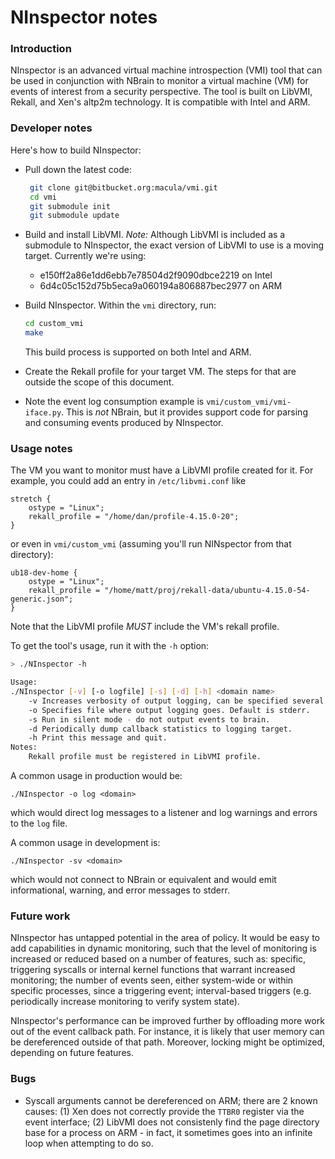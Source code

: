 # NInspector notes

### Introduction

NInspector is an advanced virtual machine introspection (VMI) tool
that can be used in conjunction with NBrain to monitor a virtual
machine (VM) for events of interest from a security perspective. The
tool is built on LibVMI, Rekall, and Xen's altp2m technology. It is
compatible with Intel and ARM.


### Developer notes

Here's how to build NInspector:
* Pull down the latest code:
    ```bash
     git clone git@bitbucket.org:macula/vmi.git
     cd vmi
     git submodule init
     git submodule update
    ```
* Build and install LibVMI. _Note:_ Although LibVMI is included as a submodule to NInspector, the exact version of LibVMI to use is a moving target. Currently we're using:
  * e150ff2a86e1dd6ebb7e78504d2f9090dbce2219 on Intel
  * 6d4c05c152d75b5eca9a060194a806887bec2977 on ARM

* Build NInspector. Within the `vmi` directory, run:
    ```bash
    cd custom_vmi
    make
    ```
  This build process is supported on both Intel and ARM.

* Create the Rekall profile for your target VM. The steps for that are
  outside the scope of this document.

* Note the event log consumption example is
  `vmi/custom_vmi/vmi-iface.py`. This is *not* NBrain, but it provides
  support code for parsing and consuming events produced by
  NInspector.

### Usage notes

The VM you want to monitor must have a LibVMI profile created for
it. For example, you could add an entry in `/etc/libvmi.conf` like

```
stretch {
    ostype = "Linux";
    rekall_profile = "/home/dan/profile-4.15.0-20";
}
```

or even in `vmi/custom_vmi` (assuming you'll run NINspector from that directory):
```
ub18-dev-home {
    ostype = "Linux";
    rekall_profile = "/home/matt/proj/rekall-data/ubuntu-4.15.0-54-generic.json";
}
```

Note that the LibVMI profile *MUST* include the VM's rekall profile.


To get the tool's usage, run it with the `-h` option:
```bash
> ./NInspector -h

Usage:
./NInspector [-v] [-o logfile] [-s] [-d] [-h] <domain name>
	-v Increases verbosity of output logging, can be specified several times.
	-o Specifies file where output logging goes. Default is stderr.
	-s Run in silent mode - do not output events to brain.
	-d Periodically dump callback statistics to logging target.
	-h Print this message and quit.
Notes:
	Rekall profile must be registered in LibVMI profile.
```

A common usage in production would be:
```
./NInspector -o log <domain> 
```

which would direct log messages to a listener and log warnings and
errors to the `log` file.


A common usage in development is:

``` ./NInspector -sv <domain> ```

which would not connect to NBrain or equivalent and would emit
informational, warning, and error messages to stderr.

### Future work

NInspector has untapped potential in the area of policy. It would be
easy to add capabilities in dynamic monitoring, such that the level of
monitoring is increased or reduced based on a number of features, such
as: specific, triggering syscalls or internal kernel functions that
warrant increased monitoring; the number of events seen, either
system-wide or within specific processes, since a triggering event;
interval-based triggers (e.g. periodically increase monitoring to
verify system state).

NInspector's performance can be improved further by offloading more
work out of the event callback path. For instance, it is likely that
user memory can be dereferenced outside of that path. Moreover,
locking might be optimized, depending on future features.

### Bugs
* Syscall arguments cannot be dereferenced on ARM; there are
2 known causes: (1) Xen does not correctly provide the `TTBR0`
register via the event interface; (2) LibVMI does not consistenly find
the page directory base for a process on ARM - in fact, it sometimes
goes into an infinite loop when attempting to do so.

